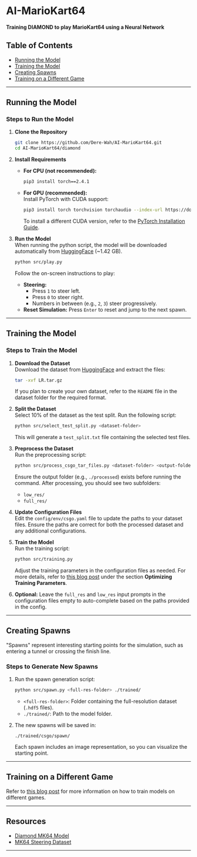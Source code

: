 
# AI-MarioKart64

**Training DIAMOND to play MarioKart64 using a Neural Network**

## Table of Contents
- [Running the Model](#running-the-model)
- [Training the Model](#training-the-model)
- [Creating Spawns](#creating-spawns)
- [Training on a Different Game](#training-on-a-different-game)

---

## Running the Model

### Steps to Run the Model

1. **Clone the Repository**  
   ```bash
   git clone https://github.com/Dere-Wah/AI-MarioKart64.git
   cd AI-MarioKart64/diamond
   ```

2. **Install Requirements**  
   - **For CPU (not recommended):**  
     ```bash
     pip3 install torch==2.4.1
     ```
   - **For GPU (recommended):**  
     Install PyTorch with CUDA support:  
     ```bash
     pip3 install torch torchvision torchaudio --index-url https://download.pytorch.org/whl/cu118
     ```  
     To install a different CUDA version, refer to the [PyTorch Installation Guide](https://pytorch.org/).

3. **Run the Model**  
   When running the python script, the model will be downloaded automatically from [HuggingFace](https://huggingface.co/DereWah/diamond-mariokart64) (~1.42 GB).

   ```bash
   python src/play.py
   ```  
   Follow the on-screen instructions to play:
   - **Steering:**  
     - Press `1` to steer left.  
     - Press `0` to steer right.  
     - Numbers in between (e.g., `2`, `3`) steer progressively.
   - **Reset Simulation:** Press `Enter` to reset and jump to the next spawn.


---

## Training the Model

### Steps to Train the Model

1. **Download the Dataset**  
   Download the dataset from [HuggingFace](https://huggingface.co/datasets/DereWah/mk64-steering) and extract the files:
   ```bash
   tar -xvf LR.tar.gz
   ```

   If you plan to create your own dataset, refer to the `README` file in the dataset folder for the required format.

2. **Split the Dataset**  
   Select 10% of the dataset as the test split. Run the following script:
   ```bash
   python src/select_test_split.py <dataset-folder>
   ```
   This will generate a `test_split.txt` file containing the selected test files.

3. **Preprocess the Dataset**  
   Run the preprocessing script:
   ```bash
   python src/process_csgo_tar_files.py <dataset-folder> <output-folder>
   ```
   Ensure the output folder (e.g., `./processed`) exists before running the command. After processing, you should see two subfolders:  
   - `low_res/`  
   - `full_res/`

4. **Update Configuration Files**  
   Edit the `config/env/csgo.yaml` file to update the paths to your dataset files. Ensure the paths are correct for both the processed dataset and any additional configurations.

5. **Train the Model**  
   Run the training script:
   ```bash
   python src/training.py
   ```
   Adjust the training parameters in the configuration files as needed. For more details, refer to [this blog post](https://derewah.dev/projects/ai-mariokart) under the section **Optimizing Training Parameters**.

6. **Optional:** Leave the `full_res` and `low_res` input prompts in the configuration files empty to auto-complete based on the paths provided in the config.

---

## Creating Spawns

"Spawns" represent interesting starting points for the simulation, such as entering a tunnel or crossing the finish line.

### Steps to Generate New Spawns

1. Run the spawn generation script:
   ```bash
   python src/spawn.py <full-res-folder> ./trained/
   ```
   - `<full-res-folder>`: Folder containing the full-resolution dataset (`.hdf5` files).  
   - `./trained/`: Path to the model folder.

2. The new spawns will be saved in:
   ```
   ./trained/csgo/spawn/
   ```
   Each spawn includes an image representation, so you can visualize the starting point.

---

## Training on a Different Game

Refer to [this blog post](https://derewah.dev/projects/ai-mariokart) for more information on how to train models on different games.

---

## Resources

- [Diamond MK64 Model](https://huggingface.co/DereWah/diamond-mariokart64)  
- [MK64 Steering Dataset](https://huggingface.co/datasets/DereWah/mk64-steering)

---
